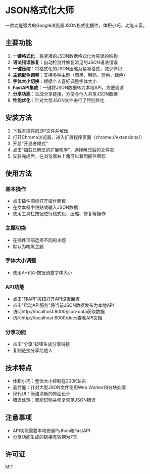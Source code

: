 # JSON格式化大师

一款功能强大的Google浏览器JSON格式化插件，体积小巧，功能丰富。

## 主要功能

1. **一键格式化**：将紧凑的JSON数据格式化为易读的结构
2. **语法错误修复**：自动检测并修复常见的JSON语法错误
3. **一键压缩**：将格式化的JSON压缩为紧凑格式，减少体积
4. **主题配色调整**：支持多种主题（暗黑、明亮、蓝色、绿色）
5. **字体大小切换**：根据个人喜好调整字体大小
6. **FastAPI集成**：一键将JSON数据转为本地API，方便调试
7. **分享功能**：生成分享链接，方便与他人共享JSON数据
8. **性能优化**：针对大型JSON文件进行了特别优化

## 安装方法

1. 下载本插件的ZIP文件并解压
2. 打开Chrome浏览器，进入扩展程序页面（chrome://extensions/）
3. 开启"开发者模式"
4. 点击"加载已解压的扩展程序"，选择解压后的文件夹
5. 安装完成后，在浏览器右上角可以看到插件图标

## 使用方法

### 基本操作

- 点击插件图标打开操作面板
- 在文本框中粘贴或输入JSON数据
- 使用工具栏按钮进行格式化、压缩、修复等操作

### 主题切换

- 在插件顶部选择不同的主题
- 默认为暗黑主题

### 字体大小调整

- 使用A+和A-按钮调整字体大小

### API功能

- 点击"转API"按钮打开API设置面板
- 点击"启动API服务"将当前JSON数据发布为本地API
- 访问http://localhost:8000/json-data获取数据
- 访问http://localhost:8000/docs查看API文档

### 分享功能

- 点击"分享"按钮生成分享链接
- 复制链接分享给他人

## 技术特点

- 体积小巧：整体大小控制在200K左右
- 高性能：针对大型JSON文件使用Web Worker和分块处理
- 现代UI：简洁清新的界面设计
- 错误处理：智能识别并修复常见JSON错误

## 注意事项

- API功能需要本地安装Python和FastAPI
- 分享功能生成的链接有效期为7天

## 许可证

MIT